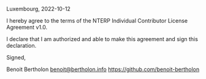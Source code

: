 Luxembourg, 2022-10-12

I hereby agree to the terms of the NTERP Individual Contributor License
Agreement v1.0.

I declare that I am authorized and able to make this agreement and sign this
declaration.

Signed,

Benoit Bertholon benoit@bertholon.info https://github.com/benoit-bertholon
